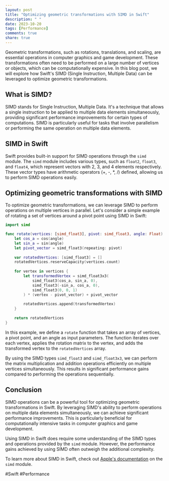 ```yaml
---
layout: post
title: "Optimizing geometric transformations with SIMD in Swift"
description: " "
date: 2023-10-20
tags: [Performance]
comments: true
share: true
---
```


Geometric transformations, such as rotations, translations, and scaling, are essential operations in computer graphics and game development. These transformations often need to be performed on a large number of vertices or objects, which can be computationally expensive. In this blog post, we will explore how Swift's SIMD (Single Instruction, Multiple Data) can be leveraged to optimize geometric transformations.

## What is SIMD?

SIMD stands for Single Instruction, Multiple Data. It's a technique that allows a single instruction to be applied to multiple data elements simultaneously, providing significant performance improvements for certain types of computations. SIMD is particularly useful for tasks that involve parallelism or performing the same operation on multiple data elements.

## SIMD in Swift

Swift provides built-in support for SIMD operations through the `simd` module. The `simd` module includes various types, such as `float2`, `float3`, and `float4`, which represent vectors with 2, 3, and 4 elements respectively. These vector types have arithmetic operators (+, -, *, /) defined, allowing us to perform SIMD operations easily.

## Optimizing geometric transformations with SIMD

To optimize geometric transformations, we can leverage SIMD to perform operations on multiple vertices in parallel. Let's consider a simple example of rotating a set of vertices around a pivot point using SIMD in Swift:

```swift
import simd

func rotate(vertices: [simd_float3], pivot: simd_float3, angle: Float) -> [simd_float3] {
    let cos_a = cos(angle)
    let sin_a = sin(angle)
    let pivot_vector = simd_float3(repeating: pivot)
    
    var rotatedVertices: [simd_float3] = []
    rotatedVertices.reserveCapacity(vertices.count)
    
    for vertex in vertices {
        let transformedVertex = simd_float3x3(
            simd_float3(cos_a, sin_a, 0),
            simd_float3(-sin_a, cos_a, 0),
            simd_float3(0, 0, 1)
        ) * (vertex - pivot_vector) + pivot_vector
        
        rotatedVertices.append(transformedVertex)
    }
    
    return rotatedVertices
}
```

In this example, we define a `rotate` function that takes an array of vertices, a pivot point, and an angle as input parameters. The function iterates over each vertex, applies the rotation matrix to the vertex, and adds the transformed vertex to the `rotatedVertices` array.

By using the SIMD types `simd_float3` and `simd_float3x3`, we can perform the matrix multiplication and addition operations efficiently on multiple vertices simultaneously. This results in significant performance gains compared to performing the operations sequentially.

## Conclusion

SIMD operations can be a powerful tool for optimizing geometric transformations in Swift. By leveraging SIMD's ability to perform operations on multiple data elements simultaneously, we can achieve significant performance improvements. This is particularly beneficial for computationally intensive tasks in computer graphics and game development.

Using SIMD in Swift does require some understanding of the SIMD types and operations provided by the `simd` module. However, the performance gains achieved by using SIMD often outweigh the additional complexity.

To learn more about SIMD in Swift, check out [Apple's documentation](https://developer.apple.com/documentation/simd) on the `simd` module. 

#Swift #Performance